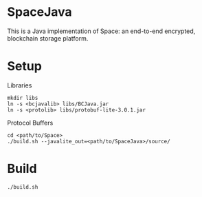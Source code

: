SpaceJava
=========

This is a Java implementation of Space: an end-to-end encrypted, blockchain storage platform.

Setup
=====
Libraries

    mkdir libs
    ln -s <bcjavalib> libs/BCJava.jar
    ln -s <protolib> libs/protobuf-lite-3.0.1.jar

Protocol Buffers

    cd <path/to/Space>
    ./build.sh --javalite_out=<path/to/SpaceJava>/source/

Build
=====

    ./build.sh
